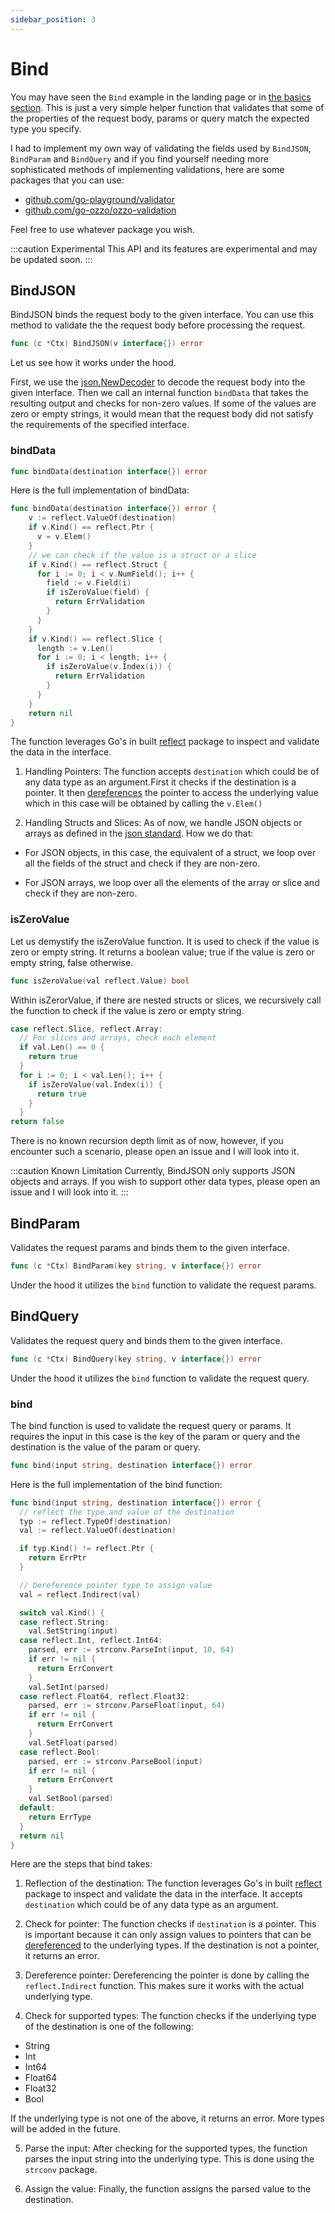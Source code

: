 ```yaml
---
sidebar_position: 3
---
```


# Bind

You may have seen the `Bind` example in the landing page or in [the basics section](/docs/Guide%20-%20Basics/ctx.md#bindjson). This is just a very simple helper function that validates that some of the properties of the request body, params or query match the expected type you specify.

I had to implement my own way of validating the fields used by `BindJSON`, `BindParam` and `BindQuery` and if you find yourself needing more sophisticated methods of implementing validations, here are some packages that you can use:

- [github.com/go-playground/validator](https://github.com/go-playground/validator)
- [github.com/go-ozzo/ozzo-validation](https://github.com/go-ozzo/ozzo-validation)

Feel free to use whatever package you wish.

:::caution Experimental
This API and its features are experimental and may be updated soon.
:::

## BindJSON

BindJSON binds the request body to the given interface. You can use this method to validate the the request body before processing the request.

```go
func (c *Ctx) BindJSON(v interface{}) error
```

Let us see how it works under the hood.

First, we use the [json.NewDecoder](https://pkg.go.dev/encoding/json#NewDecoder) to decode the request body into the given interface. Then we call an internal function `bindData` that takes the resulting output and checks for non-zero values. If some of the values are zero or empty strings, it would mean that the request body did not satisfy the requirements of the specified interface.

### bindData

```go
func bindData(destination interface{}) error
```

Here is the full implementation of bindData:

```go
func bindData(destination interface{}) error {
    v := reflect.ValueOf(destination)
    if v.Kind() == reflect.Ptr {
      v = v.Elem()
    }
    // we can check if the value is a struct or a slice
    if v.Kind() == reflect.Struct {
      for i := 0; i < v.NumField(); i++ {
        field := v.Field(i)
        if isZeroValue(field) {
          return ErrValidation
        }
      }
    }
    if v.Kind() == reflect.Slice {
      length := v.Len()
      for i := 0; i < length; i++ {
        if isZeroValue(v.Index(i)) {
          return ErrValidation
        }
      }
    }
    return nil
}
```

The function leverages Go's in built [reflect](https://pkg.go.dev/reflect) package to inspect and validate the data in the interface.

1. Handling Pointers:
   The function accepts `destination` which could be of any data type as an argument.First it checks if the destination is a pointer. It then [dereferences](https://stackoverflow.com/a/27084475/22594767) the pointer to access the underlying value which in this case will be obtained by calling the `v.Elem()`

2. Handling Structs and Slices:
   As of now, we handle JSON objects or arrays as defined in the [json standard](https://www.json.org/json-en.html). How we do that:

- For JSON objects, in this case, the equivalent of a struct, we loop over all the fields of the struct and check if they are non-zero.

- For JSON arrays, we loop over all the elements of the array or slice and check if they are non-zero.

### isZeroValue

Let us demystify the isZeroValue function. It is used to check if the value is zero or empty string. It returns a boolean value; true if the value is zero or empty string, false otherwise.

```go
func isZeroValue(val reflect.Value) bool
```

Within isZerorValue, if there are nested structs or slices, we recursively call the function to check if the value is zero or empty string.

```go
case reflect.Slice, reflect.Array:
  // For slices and arrays, check each element
  if val.Len() == 0 {
    return true
  }
  for i := 0; i < val.Len(); i++ {
    if isZeroValue(val.Index(i)) {
      return true
    }
  }
return false
```

There is no known recursion depth limit as of now, however, if you encounter such a scenario, please open an issue and I will look into it.

:::caution Known Limitation
Currently, BindJSON only supports JSON objects and arrays. If you wish to support other data types, please open an issue and I will look into it.
:::

## BindParam

Validates the request params and binds them to the given interface.

```go
func (c *Ctx) BindParam(key string, v interface{}) error
```

Under the hood it utilizes the `bind` function to validate the request params.

## BindQuery

Validates the request query and binds them to the given interface.

```go
func (c *Ctx) BindQuery(key string, v interface{}) error
```

Under the hood it utilizes the `bind` function to validate the request query.

### bind

The bind function is used to validate the request query or params. It requires the input in this case is the key of the param or query and the destination is the value of the param or query.

```go
func bind(input string, destination interface{}) error
```

Here is the full implementation of the bind function:

```go
func bind(input string, destination interface{}) error {
  // reflect the type and value of the destination
  typ := reflect.TypeOf(destination)
  val := reflect.ValueOf(destination)

  if typ.Kind() != reflect.Ptr {
    return ErrPtr
  }

  // Dereference pointer type to assign value
  val = reflect.Indirect(val)

  switch val.Kind() {
  case reflect.String:
    val.SetString(input)
  case reflect.Int, reflect.Int64:
    parsed, err := strconv.ParseInt(input, 10, 64)
    if err != nil {
      return ErrConvert
    }
    val.SetInt(parsed)
  case reflect.Float64, reflect.Float32:
    parsed, err := strconv.ParseFloat(input, 64)
    if err != nil {
      return ErrConvert
    }
    val.SetFloat(parsed)
  case reflect.Bool:
    parsed, err := strconv.ParseBool(input)
    if err != nil {
      return ErrConvert
    }
    val.SetBool(parsed)
  default:
    return ErrType
  }
  return nil
}
```

Here are the steps that bind takes:

1. Reflection of the destination:
   The function leverages Go's in built [reflect](https://pkg.go.dev/reflect) package to inspect and validate the data in the interface. It accepts `destination` which could be of any data type as an argument.

2. Check for pointer:
   The function checks if `destination` is a pointer. This is important because it can only assign values to pointers that can be [dereferenced](https://stackoverflow.com/a/27084475/22594767) to the underlying types.
   If the destination is not a pointer, it returns an error.

3. Dereference pointer:
   Dereferencing the pointer is done by calling the `reflect.Indirect` function. This makes sure it works with the actual underlying type.

4. Check for supported types:
   The function checks if the underlying type of the destination is one of the following:

- String
- Int
- Int64
- Float64
- Float32
- Bool

If the underlying type is not one of the above, it returns an error. More types will be added in the future.

5. Parse the input:
   After checking for the supported types, the function parses the input string into the underlying type. This is done using the `strconv` package.

6. Assign the value:
   Finally, the function assigns the parsed value to the destination.
